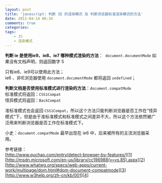 ```yaml
---
layout: post
title: 'javascript: 判断 IE 的渲染模式 及 判断浏览器标准渲染模式的方法'
date: 2011-04-14 06:34
comments: true
categories: 
tags:
    - JS
    - 渲染模式
---
```


**判断 ie 是使用ie9、ie8、ie7 哪种模式渲染的方法**： 
`document.documentMode`
如果没有文档声明，则返回数字 5  
  
只有ie8、ie9可以使用此方法；  
ie6 、非IE浏览器使用 `document.documentMode` 都将返回 `undefined`；  
  
**判断文档是否使用标准模式进行渲染的方法**：`document.compatMode`  
标准模式将返回：`CSS1Compat`  
怪异模式将返回：`BackCompat`  
  
准标准模式也会返回 `CSS1Compat`，所以这个方法只能判断浏览器是否工作在“怪异模式”下，但是由于准标准模式和标准模式之间差异不大，所以这个方法依然被广泛用来判断浏览器是否工作在标准模式下。  
  
小史：`document.compatMode` 最早出现在 ie6 中，后来被所有的主流浏览器采用。  
  
参考链接：  
[http://www.quchao.com/entry/detect-browser-by-features/][1]  
[http://msdn.microsoft.com/en-us/library/cc196988(v=vs.85).aspx][2]  
[http://www.whatwg.org/specs/web-apps/current-work/multipage/dom.html#dom-document-compatmode][3]  
[http://www.w3help.org/zh-cn/kb/001][4]

[1]: http://www.quchao.com/entry/detect-browser-by-features/
[2]: http://msdn.microsoft.com/en-us/library/cc196988(v=vs.85).aspx
[3]: http://www.whatwg.org/specs/web-apps/current-work/multipage/dom.html#dom-document-compatmode
[4]: http://www.w3help.org/zh-cn/kb/001